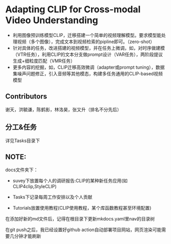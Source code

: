# Adapting CLIP for Cross-modal Video Understanding

- 利用图像预训练模型CLIP，迁移搭建一个简单的视频理解模型。要求模型能处理视频（多个图像），完成文本到视频检索的pipline即可。（zero-shot）
- 针对具体的任务，改进搭建的视频模型，并在任务上微调，如，对时序做建模（VTR任务），利用CLIP的文本分支做prompt设计（VAR任务），两阶段提议生成+细粒度匹配（VMR任务）
- 更多内容的挖掘，如，CLIP迁移高效微调（adapter或prompt tuning），数据集噪声问题修正，引入音频等其他模态，构建多任务通用的CLIP-based视频模型

## Contributors
谢天，洪毓谦，陈鹤影，林洛昊，张又升（排名不分先后）

## 分工&任务
详见Tasks目录下

## NOTE:
docs文件夹下：

- suvey下放置每个人的调研报告:CLIP的某种新任务应用(如CLIP4clip,StyleCLIP)

- Tasks下记录每周工作安排以及个人贡献

- Tutorials放置使用教程(CLIP使用教程，某个库函数教程甚至环境配置)

在添加好新的md文件后，记得在根目录下更新mkdocs.yaml里nav的目录树

在git push之后，我已经设置好github action自动部署项目网站，网页渲染可能需要几分钟才能刷新
